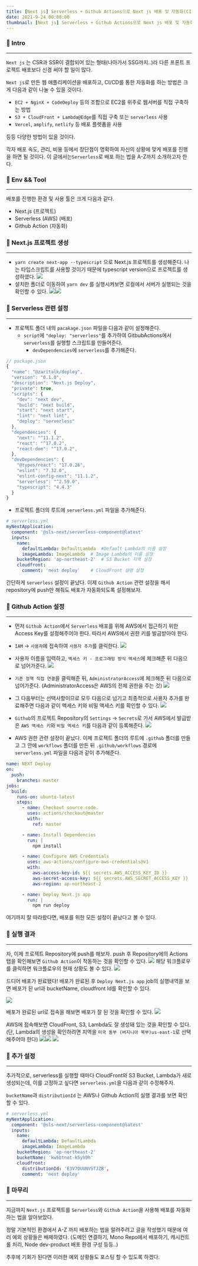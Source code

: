 ```yaml
---
title: [Next js] Serverless + Github Actions으로 Next js 배포 및 자동화(CI,CD)하기
date: 2021-9-24 00:00:00
thumbnail: [Next js] Serverless + Github Actions으로 Next js 배포 및 자동화(CI,CD)하기.jpeg
---
```


### 📌 Intro
---
`Next js` 는 CSR과 SSR이 결합되어 있는 형태(나아가서 SSG까지..)라 다른 프론트 프로젝트 배포보다 신경 써야 할 일이 많다.

`Next js`로 만든 웹 애플리케이션을 배포하고, CI/CD를 통한 자동화를 하는 방법은 크게 다음과 같이 나눌 수 있을 것이다.

- `EC2 + NginX + CodeDeploy` 등의 조합으로 EC2를 위주로 웹서버를 직접 구축하는 방법
- `S3 + CloudFront + Lambda@Edge`를 직접 구축 또는 `serverless` 사용
- `Vercel`, `amplify`, `netlify` 등 배포 플렛폼을 사용


등등 다양한 방법이 있을 것이다.

각자 배포 속도, 관리, 비용 등에서 장단점이 명확하여 자신의 상황에 맞게 배포를 진행을 하면 될 것이다. 이 글에서는`Serverless`로 배포 하는 법을 A-Z까지 소개하고자 한다.


### 📌 Env && Tool
---
배포를 진행한 환경 및 사용 툴은 크게 다음과 같다.
>
- Next.js (프로젝트)
- Serverless (AWS) (배포)
- Github Action (자동화)


### 📌 Next.js 프로젝트 생성
---
- `yarn create next-app --typescript` 으로 Next.js 프로젝트를 생성해준다. 나는 타입스크립트를 사용할 것이기 때문에 typescript version으로 프로젝트를 생성하였다.
  ![](https://images.velog.io/images/rkd028/post/ea19205c-53a7-4eee-aa93-2edb7fae7d6f/%E1%84%89%E1%85%B3%E1%84%8F%E1%85%B3%E1%84%85%E1%85%B5%E1%86%AB%E1%84%89%E1%85%A3%E1%86%BA%202021-10-03%20%E1%84%8B%E1%85%A9%E1%84%92%E1%85%AE%202.28.40.png)
- 설치한 폴더로 이동하여 `yarn dev` 를 실행시켜보면 로컬에서 서버가 실행되는 것을 확인할 수 있다.
  ![](https://images.velog.io/images/rkd028/post/72b10749-465b-4c0e-b3a2-ac19cb884fe0/%E1%84%89%E1%85%B3%E1%84%8F%E1%85%B3%E1%84%85%E1%85%B5%E1%86%AB%E1%84%89%E1%85%A3%E1%86%BA%202021-10-03%20%E1%84%8B%E1%85%A9%E1%84%92%E1%85%AE%202.31.16.png)![](https://images.velog.io/images/rkd028/post/5f3b55e6-d7cf-475d-9ebb-2b65b55b94ae/%E1%84%89%E1%85%B3%E1%84%8F%E1%85%B3%E1%84%85%E1%85%B5%E1%86%AB%E1%84%89%E1%85%A3%E1%86%BA%202021-10-03%20%E1%84%8B%E1%85%A9%E1%84%92%E1%85%AE%202.32.20.png)


### 📌 Serverless 관련 설정
---
- 프로젝트 폴더 내의 `pacakage.json` 파일을 다음과 같이 설정해준다.
    - `script`에 `"deploy: "serverless"`를 추가하여 GitbubActions에서 `serverless`를 실행할 스크립트를 만들어준다.
        - `devDependencies`에 `serverless`를 추가해준다.
```js
// package.json
{
  "name": "@zaritalk/deploy",
  "version": "0.1.0",
  "description": "Next.js Deploy",
  "private": true,
  "scripts": {
    "dev": "next dev",
    "build": "next build",
    "start": "next start",
    "lint": "next lint",
    "deploy": "serverless"
  },
  "dependencies": {
    "next": "^11.1.2",
    "react": "^17.0.2",
    "react-dom": "^17.0.2",
  },
  "devDependencies": {
    "@types/react": "17.0.26",
    "eslint": "7.32.0",
    "eslint-config-next": "11.1.2",
    "serverless": "^2.59.0",
    "typescript": "4.4.3"
  }
}

```
- 프로젝트 폴더의 루트에 `serverless.yml` 파일을 추가해준다.

```yml
# serverless.yml
myNextApplication:
  component: '@sls-next/serverless-component@latest'
  inputs:
    name:
      defaultLambda: DefaultLambda	#Default Lambda의 이름 설정 
      imageLambda: ImageLambda	# Image Lambda의 이름 설정
    bucketRegion: 'ap-northeast-2'	# S3 Bucket 지역 설정
    cloudfront:
      comment: 'next deploy'	# CloudFront 설명 설정
```

간단하게 `serverless` 설정이 끝났다. 이제 `Github Action` 관련 설정을 해서 repository에 push만 해줘도 배포가 자동화되도록 설정해보자.

### 📌 Github Action 설정
---

- 먼저 `Github Action`에서 `Serverless` 배포를 위해 AWS에서 접근하기 위한 Access Key를 설정해주어야 한다. 따라서 AWS에서 권한 키를 발급받아야 한다.
- `IAM` -> `사용자`에 접속하여  `사용자 추가`를 클릭한다.
  ![](https://images.velog.io/images/rkd028/post/748e69fc-5ca9-45a0-b8a2-adfbd2f7b1c1/%E1%84%89%E1%85%B3%E1%84%8F%E1%85%B3%E1%84%85%E1%85%B5%E1%86%AB%E1%84%89%E1%85%A3%E1%86%BA%202021-10-03%20%E1%84%8B%E1%85%A9%E1%84%92%E1%85%AE%203.30.35.png)

- 사용자 이름을 입력하고, `엑세스 키 - 프로그래밍 방식 엑세스`에 체크해준 뒤 다음으로 넘어가준다.
  ![](https://images.velog.io/images/rkd028/post/38024b86-516d-4388-b8fd-09ec96247623/%E1%84%89%E1%85%B3%E1%84%8F%E1%85%B3%E1%84%85%E1%85%B5%E1%86%AB%E1%84%89%E1%85%A3%E1%86%BA%202021-10-03%20%E1%84%8B%E1%85%A9%E1%84%92%E1%85%AE%203.32.22.png)

- `기존 정책 직접 연결`을 클릭해준 뒤, `AdministratorAccess`에 체크해준 뒤 다음으로 넘어가준다. (AdministratorAccess은 AWS의 전체 권한을 주는 것)
  ![](https://images.velog.io/images/rkd028/post/a547e5f4-89f1-4576-9bcc-1ecafc6d9696/%E1%84%89%E1%85%B3%E1%84%8F%E1%85%B3%E1%84%85%E1%85%B5%E1%86%AB%E1%84%89%E1%85%A3%E1%86%BA%202021-10-03%20%E1%84%8B%E1%85%A9%E1%84%92%E1%85%AE%203.33.49.png)

- 그 다음부터는 선택사항이므로 모두 다음으로 넘기고 최종적으로 사용자 추가를 완료해주면 다음과 같이 액세스 키와 비밀 액세스 키를 확인할 수 있다.
  ![](https://images.velog.io/images/rkd028/post/81a8b83e-70a1-4e8d-948e-0b098ed51f9a/%E1%84%89%E1%85%B3%E1%84%8F%E1%85%B3%E1%84%85%E1%85%B5%E1%86%AB%E1%84%89%E1%85%A3%E1%86%BA%202021-10-03%20%E1%84%8B%E1%85%A9%E1%84%92%E1%85%AE%203.38.03.png)

- `Github`의 프로젝트 Repository의 `Settings` -> `Secrets`로 가서 AWS에서 발급받은 `AWS 액세스 키`와 `비밀 엑세스 키`를 다음과 같이 등록해준다.
  ![](https://images.velog.io/images/rkd028/post/48808c6c-7f09-4eb4-a73c-71a295a91541/%E1%84%89%E1%85%B3%E1%84%8F%E1%85%B3%E1%84%85%E1%85%B5%E1%86%AB%E1%84%89%E1%85%A3%E1%86%BA%202021-10-03%20%E1%84%8B%E1%85%A9%E1%84%92%E1%85%AE%203.43.46.png)

- AWS 권한 관련 설정이 끝났다. 이제 프로젝트 폴더의 루트에 `.github` 폴더를 만들고 그 안에 `workflows` 폴더를 만든 뒤 `.github/workflows`	경로에  `serverless.yml` 파일을 다음과 같이 추가해준다.

```yml
name: NEXT Deploy
on:
  push:
    branches: master
jobs:
  build:
    runs-on: ubuntu-latest
    steps:
      - name: Checkout source code.
        uses: actions/checkout@master
        with:
          ref: master

      - name: Install Dependencies
        run: |
          npm install

      - name: Configure AWS Credentials
        uses: aws-actions/configure-aws-credentials@v1
        with:
          aws-access-key-id: ${{ secrets.AWS_ACCESS_KEY_ID }}
          aws-secret-access-key: ${{ secrets.AWS_SECRET_ACCESS_KEY }}
          aws-region: ap-northeast-2

      - name: Deploy Next.js app
        run: |
          npm run deploy

```

여기까지 잘 따라왔다면, 배포를 위한 모든 설정이 끝났다고 볼 수 있다.

### 📌 실행 결과
---
자, 이제 프로젝트 Repository에 push를 해보자.
push 후 Repository에의 Actions 탭을 확인해보면 `Github Action`이 작동하는 것을 확인할 수 있다.
![](https://images.velog.io/images/rkd028/post/029a722c-5615-452f-a189-021722847672/%E1%84%89%E1%85%B3%E1%84%8F%E1%85%B3%E1%84%85%E1%85%B5%E1%86%AB%E1%84%89%E1%85%A3%E1%86%BA%202021-10-03%20%E1%84%8B%E1%85%A9%E1%84%92%E1%85%AE%203.56.03.png)
해당 워크플로우를 클릭하면 워크플로우의 현재 상황도 볼 수 있다.
![](https://images.velog.io/images/rkd028/post/620a1f02-234b-4a45-829d-f9ec96853f2d/%E1%84%89%E1%85%B3%E1%84%8F%E1%85%B3%E1%84%85%E1%85%B5%E1%86%AB%E1%84%89%E1%85%A3%E1%86%BA%202021-10-03%20%E1%84%8B%E1%85%A9%E1%84%92%E1%85%AE%203.59.32.png)

드디어 배포가 완료됐다! 배포가 완료된 후 `Deploy Next.js app`  job의 실행내역을 보면 배포가 된 url과 bucketName, cloudfront Id를 확인할 수 있다.

![](https://images.velog.io/images/rkd028/post/1bb785af-db49-4826-8391-639b65df5c6e/%E1%84%89%E1%85%B3%E1%84%8F%E1%85%B3%E1%84%85%E1%85%B5%E1%86%AB%E1%84%89%E1%85%A3%E1%86%BA%202021-10-03%20%E1%84%8B%E1%85%A9%E1%84%92%E1%85%AE%204.02.55.png)


배포가 완료된 url로 접속을 해보면 배포가 잘 된 것을 확인할 수 있다.
![](https://images.velog.io/images/rkd028/post/0c945195-c520-4f1a-8aa9-2a9e958976d4/%E1%84%89%E1%85%B3%E1%84%8F%E1%85%B3%E1%84%85%E1%85%B5%E1%86%AB%E1%84%89%E1%85%A3%E1%86%BA%202021-10-03%20%E1%84%8B%E1%85%A9%E1%84%92%E1%85%AE%204.06.40.png)

AWS에 접속해보면 CloudFront, S3, Lambda도 잘 생성돼 있는 것을 확인할 수 있다. (단, Lambda의 생성을 확인하려면 지역을 `미국 동부 (버지니아 북부)us-east-1`로 선택해주어야 한다)
![](https://images.velog.io/images/rkd028/post/ebc1a955-0385-4549-bf31-e17c586b1038/%E1%84%89%E1%85%B3%E1%84%8F%E1%85%B3%E1%84%85%E1%85%B5%E1%86%AB%E1%84%89%E1%85%A3%E1%86%BA%202021-10-03%20%E1%84%8B%E1%85%A9%E1%84%92%E1%85%AE%204.08.05.png)![](https://images.velog.io/images/rkd028/post/75aed35b-7bab-4900-bc9c-82ad6e8fe2f8/%E1%84%89%E1%85%B3%E1%84%8F%E1%85%B3%E1%84%85%E1%85%B5%E1%86%AB%E1%84%89%E1%85%A3%E1%86%BA%202021-10-03%20%E1%84%8B%E1%85%A9%E1%84%92%E1%85%AE%204.08.27.png)
![](https://images.velog.io/images/rkd028/post/66beee84-e71d-4c97-9d91-49871c6f3899/%E1%84%89%E1%85%B3%E1%84%8F%E1%85%B3%E1%84%85%E1%85%B5%E1%86%AB%E1%84%89%E1%85%A3%E1%86%BA%202021-10-03%20%E1%84%8B%E1%85%A9%E1%84%92%E1%85%AE%204.08.57.png)

### 📌 추가 설정
---
추가적으로, serverless를 실행할 때마다 CloudFront와 S3 Bucket, Lambda가 새로 생성되는데, 이를 고정하고 싶다면 `serverless.yml`을 다음과 같이 수정해주자.

`bucketName`과 `distributionId` 는 AWS나 Github Action의 실행 결과를 보면 확인할 수 있다.
```yml
# serverless.yml
myNextApplication:
  component: '@sls-next/serverless-component@latest'
  inputs:
    name:
      defaultLambda: DefaultLambda
      imageLambda: ImageLambda
    bucketRegion: 'ap-northeast-2'
    bucketName: 'kw5btnot-k5yh9h'
    cloudfront:
      distributionId: 'E3V7OUUNVSTJZB',
      comment: 'next deploy'
```

### 📌 마무리
---
지금까지 `Next.js` 프로젝트를 `Serverless`와 `Github Action`을 사용해 배포를 자동화하는 법을 알아보았다.

정말 기본적인 환경에서 A-Z 까지 배포하는 법을 알려주려고 글을 작성했기 때문에 여러 예외 상황들은 배제하였다. (도메인 연결하기, Mono Repo에서 배포하기, 캐시컨트롤 처리, Node dev-product 배포 환경 구성 등등..)

추후에 기회가 된다면 이러한 예외 상황들도 포스팅 할 수 있도록 하겠다.